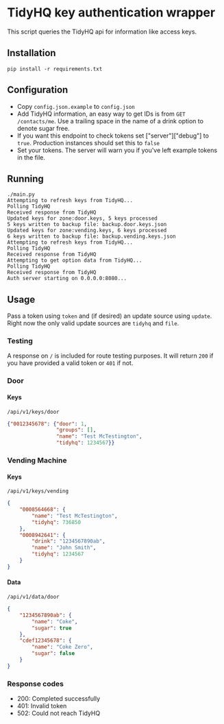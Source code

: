 # TidyHQ key authentication wrapper

This script queries the TidyHQ api for information like access keys.

## Installation

`pip install -r requirements.txt`

## Configuration

* Copy `config.json.example` to `config.json`
* Add TidyHQ information, an easy way to get IDs is from `GET /contacts/me`. Use a trailing space in the name of a drink option to denote sugar free.
* If you want this endpoint to check tokens set ["server"]["debug"] to `true`. Production instances should set this to `false`
* Set your tokens. The server will warn you if you've left example tokens in the file.

## Running

```
./main.py
Attempting to refresh keys from TidyHQ...
Polling TidyHQ
Received response from TidyHQ
Updated keys for zone:door.keys, 5 keys processed
5 keys written to backup file: backup.door.keys.json
Updated keys for zone:vending.keys, 6 keys processed
6 keys written to backup file: backup.vending.keys.json
Attempting to refresh keys from TidyHQ...
Polling TidyHQ
Received response from TidyHQ
Attempting to get option data from TidyHQ...
Polling TidyHQ
Received response from TidyHQ
Auth server starting on 0.0.0.0:8080...
```

## Usage

Pass a token using `token` and (if desired) an update source using `update`. Right now the only valid update sources are `tidyhq` and `file`.

### Testing

A response on `/` is included for route testing purposes. It will return `200` if you have provided a valid token or `401` if not.

### Door

#### Keys

`/api/v1/keys/door`

```json
{"0012345678": {"door": 1,
                "groups": [],
                "name": "Test McTestington",     
                "tidyhq": 1234567}}
```

### Vending Machine

#### Keys

`/api/v1/keys/vending`

```json
{
	"0008564668": {
		"name": "Test McTestington",
		"tidyhq": 736850
	},
	"0008942641": {
		"drink": "1234567890ab",
		"name": "John Smith",
		"tidyhq": 1234567
	}
}
```

#### Data

`/api/v1/data/door`

```json
{
	"1234567890ab": {
		"name": "Coke",
		"sugar": true
	},
	"cdef12345678": {
		"name": "Coke Zero",
		"sugar": false
	}
}
```

### Response codes

* 200: Completed successfully
* 401: Invalid token
* 502: Could not reach TidyHQ